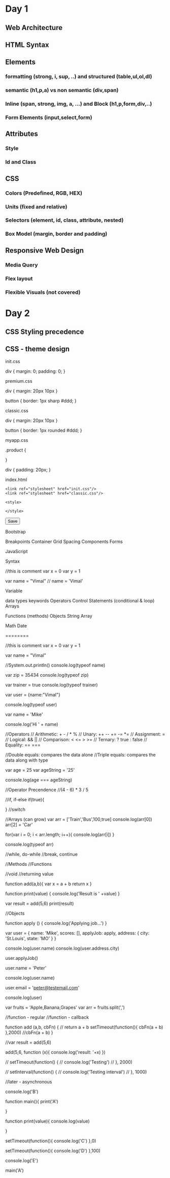# Day 1

## Web Architecture
## HTML Syntax
## Elements
### formatting (strong, i, sup, ..) and structured (table,ul,ol,dl)
### semantic (h1,p,a) vs non semantic (div,span) 
### Inline (span, strong, img, a, ...) and Block (h1,p,form,div,..) 
### Form Elements (input,select,form)

## Attributes
### Style
### Id and Class

## CSS
### Colors (Predefined, RGB, HEX)
### Units (fixed and relative)
### Selectors (element, id, class, attribute, nested)
### Box Model (margin, border and padding)

## Responsive Web Design
### Media Query
### Flex layout
### Flexible Visuals (not covered)


# Day 2

## CSS Styling precedence



## CSS - theme design

init.css

div {
	margin: 0;
	padding: 0;
}

premium.css

div {
	margin: 20px 10px
}

button {
	border: 1px sharp #ddd;
}

classic.css

div {
	margin: 20px 10px
}

button {
	border: 1px rounded #ddd;
}

myapp.css 

.product {
	
}

div {
   padding: 20px;
}

index.html

<head>

	<link ref="stylesheet" href="init.css"/>
	<link ref="stylesheet" href="classic.css"/>

	<style>
		
	</style>

</head>
<body>

<div class="product" style="">
<button style="">Save</button>
</div>

</body>

Bootstrap

Breakpoints
Container
Grid
Spacing
Components
Forms

JavaScript

Syntax

//this is comment
var x = 0
var y = 1

var name = "Vimal"
// name = 'Vimal'

Variable

data types
keywords
Operators
Control Statements (conditional & loop)
Arrays

Functions (methods)
Objects
String
Array

Math
Date




========

//this is comment
var x = 0
var y = 1

var name = "Vimal"

//System.out.println()
console.log(typeof name)


var zip = 35434
console.log(typeof zip)

var trainer = true
console.log(typeof trainer)

var user = {name:"Vimal"}

console.log(typeof user)

var name = 'Mike'

console.log('Hi ' + name)

//Operators
// Arithmetic: + - / * %
// Unary: ++ -- += -= *=
// Assignment: =
// Logical: && ||
// Comparison: < <= > >=
// Ternary: <expression> ? true : false
// Equality: == ===

//Double equals: compares the data alone
//Triple equals: compares the data along with type

var age = 25
var ageString = '25'

console.log(age === ageString)

//Operator Precendence
//(4 - 6) * 3 / 5

//if, if-else
if(true){
  
}
//switch

//Arrays (can grow)
var arr = ['Train','Bus',100,true]
console.log(arr[0])
arr[2] = 'Car'

for(var i = 0; i < arr.length; i++){
  console.log(arr[i])
}

console.log(typeof arr)

//while, do-while
//break, continue


//Methods
//Functions

//void
//returning value

function add(a,b){
  var x = a + b
  return x
}

function print(value) {
  console.log('Result is ' +value)
}

var result = add(5,6)
print(result)

//Objects

function apply () {
    console.log('Applying job...')
  }

var user = {
  name: 'Mike',
  scores: [],
  applyJob: apply,
  address: {
    city: 'St.Louis',
    state: 'MO'
  }
}

console.log(user.name)
console.log(user.address.city)

user.applyJob()

user.name = 'Peter'

console.log(user.name)

user.email = 'peter@testemail.com'

console.log(user)

var fruits = 'Apple,Banana,Grapes'
var arr = fruits.split(',')


//function - regular
//function - callback

function add (a,b, cbFn) {
//  return a + b
  setTimeout(function(){
    cbFn(a + b)
  },2000)
  //cbFn(a + b)
}

//var result = add(5,6)

add(5,6, function (x){
  console.log('result: '+x)
})


// setTimeout(function() {
//   console.log('Testing')
// }, 2000)

// setInterval(function() {
//   console.log('Testing interval')
// }, 1000)

//later - asynchronous


console.log('B')

function main(){
  print('A')
  
}

function print(value){
  console.log(value)
  
}

setTimeout(function(){
  console.log('C')
},0)

setTimeout(function(){
  console.log('D')
},100)

console.log('E')

main('A')

